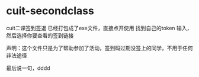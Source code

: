 # cuit-secondclass
cuit二课签到签退
已经打包成了exe文件，直接点开使用
找到自己的token
输入，然后选择你要查看的签到链接

声明：这个文件只是为了帮助参加了活动，签到码过期没签上的同学，不用于任何非法途径

最后说一句，dddd
